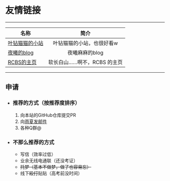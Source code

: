 # 友情链接
---
| 名称 | 简介 |
| ------------- | :-----------: |
| [叶钻猫猫的小站](https://raineko.net)        |      叶钻猫猫的小站，也很好看w      |
| [夜曦的blog](https://www.yorushi.com/) | 夜曦麻麻的blog |
| [RCBS的主页](https://bousai.cn/) | 软长白山……啊不，RCBS 的主页 |
---
## 申请
- ### 推荐的方式（按推荐度排序）
    1. 向本站的GitHub仓库提交PR
    2. 向[雨夏发邮件](mailto:rainsummertse@outlook.com)
    3. 各种Q群@
- ### 不那么推荐的方式
    - 写信（效率过低）
    - 业余无线电通联（还没考证）
    - ~~托梦（基本不做梦，做了也容易忘）~~
    - 线下~~殴打~~贴贴（高考前没时间）